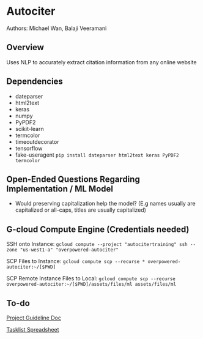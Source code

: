 # Autociter
Authors: Michael Wan, Balaji Veeramani

## Overview
Uses NLP to accurately extract citation information from any online website

## Dependencies
- dateparser
- html2text
- keras
- numpy
- PyPDF2
- scikit-learn
- termcolor
- timeoutdecorator
- tensorflow
- fake-useragent
```pip install dateparser html2text keras PyPDF2 termcolor```

## Open-Ended Questions Regarding Implementation / ML Model
- Would preserving capitalization help the model? (E.g names usually are capitalized or all-caps, titles are usually capitalized)

## G-cloud Compute Engine (Credentials needed)
SSH onto Instance: ```gcloud compute --project "autocitertraining" ssh --zone "us-west1-a" "overpowered-autociter"```

SCP Files to Instance: ```gcloud compute scp --recurse * overpowered-autociter:~/[$PWD]```

SCP Remote Instance Files to Local: ```gcloud compute scp --recurse overpowered-autociter:~/[$PWD]/assets/files/ml assets/files/ml```

## To-do
[Project Guideline Doc](https://docs.google.com/document/d/1TixeELMOJiErqlB_TrHYywdB45SXnI5XN9w0SOLU6vg/edit?usp=sharing)

[Tasklist Spreadsheet](https://docs.google.com/spreadsheets/u/1/d/19hu5XHxxJJhKcj1pjO9ej4refWhLfN44qf1FG3D5WgE/edit?usp=drive_web&ouid=117162895624284967633)
